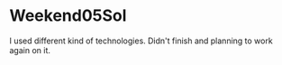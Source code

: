 # Weekend05Sol
I used different kind of technologies. Didn't finish and planning to work again on it.
